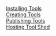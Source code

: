 [Installing Tools](/admin/tools/add-tool-from-toolshed-tutorial/)<br />
[Creating Tools](/admin/tools/add-tool-tutorial/)<br />
[Publishing Tools](/create-and-populate-a-repository/)<br />
[Hosting Tool Shed](/hosting-a-local-toolshed/)<br />
</div>